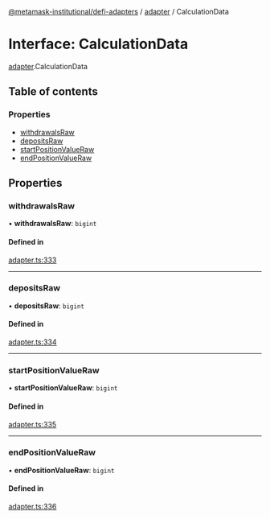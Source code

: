 [@metamask-institutional/defi-adapters](../README.md) / [adapter](../modules/adapter.md) / CalculationData

# Interface: CalculationData

[adapter](../modules/adapter.md).CalculationData

## Table of contents

### Properties

- [withdrawalsRaw](adapter.CalculationData.md#withdrawalsraw)
- [depositsRaw](adapter.CalculationData.md#depositsraw)
- [startPositionValueRaw](adapter.CalculationData.md#startpositionvalueraw)
- [endPositionValueRaw](adapter.CalculationData.md#endpositionvalueraw)

## Properties

### withdrawalsRaw

• **withdrawalsRaw**: `bigint`

#### Defined in

[adapter.ts:333](https://github.com/consensys-vertical-apps/mmi-defi-adapters/blob/main/src/types/adapter.ts#L333)

___

### depositsRaw

• **depositsRaw**: `bigint`

#### Defined in

[adapter.ts:334](https://github.com/consensys-vertical-apps/mmi-defi-adapters/blob/main/src/types/adapter.ts#L334)

___

### startPositionValueRaw

• **startPositionValueRaw**: `bigint`

#### Defined in

[adapter.ts:335](https://github.com/consensys-vertical-apps/mmi-defi-adapters/blob/main/src/types/adapter.ts#L335)

___

### endPositionValueRaw

• **endPositionValueRaw**: `bigint`

#### Defined in

[adapter.ts:336](https://github.com/consensys-vertical-apps/mmi-defi-adapters/blob/main/src/types/adapter.ts#L336)
